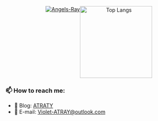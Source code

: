 <div align="center">
  <div style="display: flex; justify-content: center;">
    <a href="https://github.com/Angels-Ray/" target="_blank">
      <img src="https://github-readme-stats.vercel.app/api?username=Angels-Ray&show_icons=true&theme=onedark" alt="Angels-Ray" />
    </a>
    <a href="https://github.com/Angels-Ray/" target="_blank">
      <img src="https://github-readme-stats.vercel.app/api/top-langs/?username=Angels-Ray&layout=compact&theme=onedark" alt="Top Langs" height="195px" />
    </a>
  </div>
</div>



### 📫 How to reach me: 
  
  * 📓 Blog: [ATRATY](https://www.atray.cn)
  * 📧 E-mail: Violet-ATRAY@outlook.com



